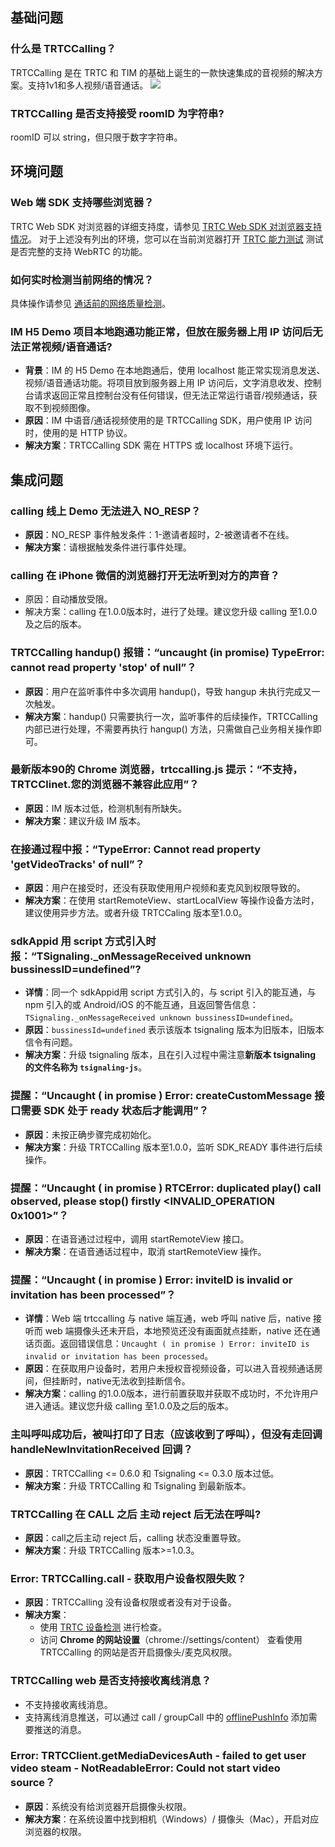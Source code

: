 [](id:base)
## 基础问题

[](id:b1)
### 什么是 TRTCCalling？
TRTCCalling 是在 TRTC 和 TIM 的基础上诞生的一款快速集成的音视频的解决方案。支持1v1和多人视频/语音通话。
![](https://main.qcloudimg.com/raw/db70b140c138ba8c4aff32f679332ac3.png)      

[](id:b2)
### TRTCCalling 是否支持接受 roomID 为字符串?
roomID 可以 string，但只限于数字字符串。


[](id:environment)
## 环境问题

[](id:e1)
### Web 端 SDK 支持哪些浏览器？
TRTC Web SDK 对浏览器的详细支持度，请参见 [TRTC Web SDK 对浏览器支持情况](https://web.sdk.qcloud.com/trtc/webrtc/doc/zh-cn/tutorial-05-info-browser.html)。
对于上述没有列出的环境，您可以在当前浏览器打开 [TRTC 能力测试](https://web.sdk.qcloud.com/trtc/webrtc/demo/detect/index.html) 测试是否完整的支持 WebRTC 的功能。

[](id:e2)
### 如何实时检测当前网络的情况？
具体操作请参见 [通话前的网络质量检测](https://web.sdk.qcloud.com/trtc/webrtc/doc/zh-cn/tutorial-24-advanced-network-quality.html)。

[](id:e3)
### IM H5 Demo 项目本地跑通功能正常，但放在服务器上用 IP 访问后无法正常视频/语音通话?

- **背景**：IM 的 H5 Demo 在本地跑通后，使用 localhost 能正常实现消息发送、视频/语音通话功能。将项目放到服务器上用 IP 访问后，文字消息收发、控制台请求返回正常且控制台没有任何错误，但无法正常运行语音/视频通话，获取不到视频图像。
- **原因**：IM 中语音/通话视频使用的是 TRTCCalling SDK，用户使用 IP 访问时，使用的是 HTTP 协议。
- **解决方案**：TRTCCalling SDK 需在 HTTPS 或 localhost 环境下运行。


[](id:integrated)
## 集成问题

[](id:i1)
### calling 线上 Demo 无法进入 NO_RESP？
- **原因**：NO_RESP 事件触发条件：1-邀请者超时，2-被邀请者不在线。
- **解决方案**：请根据触发条件进行事件处理。

[](id:i2)
### calling 在 iPhone 微信的浏览器打开无法听到对方的声音？
- 原因：自动播放受限。
- 解决方案：calling 在1.0.0版本时，进行了处理。建议您升级 calling 至1.0.0及之后的版本。

[](id:i3)
### TRTCCalling handup() 报错：“uncaught (in promise) TypeError: cannot read property 'stop' of null”？
- **原因**：用户在监听事件中多次调用 handup()，导致 hangup 未执行完成又一次触发。
- **解决方案**：handup() 只需要执行一次，监听事件的后续操作，TRTCCalling 内部已进行处理，不需要再执行 hangup() 方法，只需做自己业务相关操作即可。

[](id:i3)
### 最新版本90的 Chrome 浏览器，trtccalling.js 提示：“不支持，TRTCClinet.您的浏览器不兼容此应用”？
- **原因**：IM 版本过低，检测机制有所缺失。
- **解决方案**：建议升级 IM 版本。

[](id:4)
### 在接通过程中报：“TypeError: Cannot read property 'getVideoTracks' of null”？

- **原因**：用户在接受时，还没有获取使用用户视频和麦克风到权限导致的。
- **解决方案**：在使用 startRemoteView、startLocalView 等操作设备方法时，建议使用异步方法。或者升级 TRTCCaling 版本至1.0.0。

[](id:i5)
### sdkAppid 用 script 方式引入时报：“TSignaling._onMessageReceived unknown bussinessID=undefined”?
- **详情**：同一个 sdkAppid用 script 方式引入的，与 script 引入的能互通，与 npm 引入的或 Android/iOS 的不能互通，且返回警告信息：`TSignaling._onMessageReceived unknown bussinessID=undefined`。
- **原因**：`bussinessId=undefined` 表示该版本 tsignaling 版本为旧版本，旧版本信令有问题。
- **解决方案**：升级 tsignaling 版本，且在引入过程中需注意**新版本 tsignaling 的文件名称为 `tsignaling-js`**。


[](id:i6)
### 提醒：“Uncaught ( in promise ) Error: createCustomMessage 接口需要 SDK 处于 ready 状态后才能调用”？

- **原因**：未按正确步骤完成初始化。
- **解决方案**：升级 TRTCCalling 版本至1.0.0，监听 SDK_READY 事件进行后续操作。


[](id:i7)
### 提醒：“Uncaught ( in promise ) RTCError: duplicated play() call observed, please stop() firstly &lt;INVALID_OPERATION 0x1001&gt;”？
- **原因**：在语音通过过程中，调用 startRemoteView 接口。
- **解决方案**：在语音通话过程中，取消 startRemoteView 操作。

[](id:i8)
### 提醒：“Uncaught ( in promise ) Error: inviteID is invalid or invitation has been processed”？
- **详情**：Web 端 trtccalling 与 native 端互通，web 呼叫 native 后，native 接听而 web 端摄像头还未开启，本地预览还没有画面就点挂断，native 还在通话页面。返回错误信息：`Uncaught ( in promise ) Error: inviteID is invalid or invitation has been processed`。
- **原因**：在获取用户设备时，若用户未授权音视频设备，可以进入音视频通话房间，但挂断时，native无法收到挂断信令。
- **解决方案**：calling 的1.0.0版本，进行前置获取并获取不成功时，不允许用户进入通话。建议您升级 calling 至1.0.0及之后的版本。

[](id:i9)
### 主叫呼叫成功后，被叫打印了日志（应该收到了呼叫），但没有走回调 handleNewInvitationReceived 回调？

- **原因**：TRTCCalling <= 0.6.0 和 Tsignaling <= 0.3.0 版本过低。
- **解决方案**：升级 TRTCCalling 和 Tsignaling 到最新版本。

[](id:i10)
### TRTCCalling 在 CALL 之后 主动 reject 后无法在呼叫?

- **原因**：call之后主动 reject 后，calling 状态没重置导致。
- **解决方案**：升级 TRTCCalling 版本>=1.0.3。

[](id:i11)
### Error: TRTCCalling.call - 获取用户设备权限失败？

- **原因**：TRTCCalling 没有设备权限或者没有对于设备。
- **解决方案**：
	- 使用 [TRTC 设备检测](https://web.sdk.qcloud.com/trtc/webrtc/demo/detect/index.html) 进行检查。
	- 访问 **Chrome 的网站设置**（chrome://settings/content） 查看使用 TRTCCalling 的网站是否开启摄像头/麦克风权限。

[](id:i12)
### TRTCCalling web 是否支持接收离线消息？

- 不支持接收离线消息。
- 支持离线消息推送，可以通过 call / groupCall 中的 [offlinePushInfo](https://cloud.tencent.com/document/product/647/49790#call) 添加需要推送的消息。

[](id:i13)
### Error: TRTCClient.getMediaDevicesAuth - failed to get user video steam - NotReadableError: Could not start video source？

- **原因**：系统没有给浏览器开启摄像头权限。
- **解决方案**：在系统设置中找到相机（Windows）/ 摄像头（Mac），开启对应浏览器的权限。
